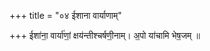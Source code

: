 +++
title = "०४ ईशाना वार्याणाम्"

+++
ईशा॑ना॒ वार्या॑णां॒ क्षय॑न्तीश्चर्षणी॒नाम्। अ॒पो या॑चामि भेष॒जम् ॥